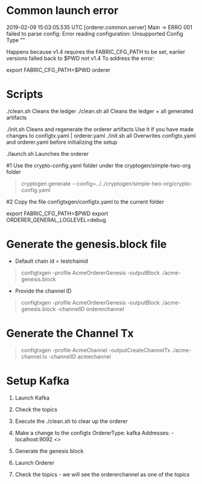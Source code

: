 # Common launch error
2019-02-09 15:03:05.535 UTC [orderer.common.server] Main -> ERRO 001 failed to parse config:  Error reading configuration: Unsupported Config Type ""

Happens because v1.4 requires the FABRIC_CFG_PATH to be set, earlier versions falled back to $PWD not v1.4
To address the error:

export FABRIC_CFG_PATH=$PWD
orderer

# Scripts

./clean.sh      Cleans the ledger
./clean.sh  all Cleans the ledger + all generated artifacts

./init.sh       Cleans and regenerate the orderer artifacts 
                Use it if you have made changes to configtx.yaml | orderer.yaml
./init.sh   all    Overwrites configtx.yaml and orderer.yaml before initializing the setup

./launch.sh     Launches the orderer

#1 Use the crypto-config.yaml folder under the cryptogen/simple-two-org folder
> cryptogen generate --config=../../cryptogen/simple-two-org/crypto-config.yaml

#2 Copy the file configtxgen/configtx.yaml to the current folder

export FABRIC_CFG_PATH=$PWD
export ORDERER_GENERAL_LOGLEVEL=debug

Generate the genesis.block file
===============================
- Default chain id = testchainid        
> configtxgen -profile AcmeOrdererGenesis -outputBlock ./acme-genesis.block 
- Provide the channel ID
> configtxgen -profile AcmeOrdererGenesis -outputBlock ./acme-genesis.block -channelID ordererchannel

Generate the Channel Tx
=======================
> configtxgen -profile AcmeChannel -outputCreateChannelTx ./acme-channel.tx -channelID acmechannel

Setup Kafka
===========
1. Launch Kafka
2. Check the topics

1. Execute the ./clean.sh to clear up the orderer 
2. Make a change to the configtx
    OrdererType: kafka
    Addresses:
        - localhost:9092            <<Bootstrap Broker Address>>
3. Generate the genesis block
4. Launch Orderer

5. Check the topics - we will see the ordererchannel as one of the topics


